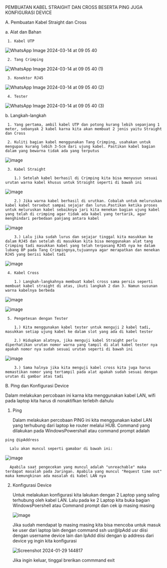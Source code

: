 PEMBUATAN KABEL STRAIGHT DAN CROSS BESERTA PING JUGA KONFIGURASI DEVICE

A. Pembuatan Kabel Straight dan Cross

  a. Alat dan Bahan

     1. Kabel UTP

![WhatsApp Image 2024-03-14 at 09 05 40](https://github.com/firehooman/Laprak-Jaringan-Komputer/assets/126407683/6f597000-5a75-4618-94fa-193b883e1933)

    
     2. Tang Crimping

  ![WhatsApp Image 2024-03-14 at 09 05 40 (1)](https://github.com/firehooman/Laprak-Jaringan-Komputer/assets/126407683/cc09a1d8-ecb9-44ad-92ba-7b5601b3bb1f)


     3. Konektor RJ45

   ![WhatsApp Image 2024-03-14 at 09 05 40 (2)](https://github.com/firehooman/Laprak-Jaringan-Komputer/assets/126407683/ecbc97ff-a0af-4b7a-a873-07f277dad719)
        

     4. Tester

  ![WhatsApp Image 2024-03-14 at 09 05 40 (3)](https://github.com/firehooman/Laprak-Jaringan-Komputer/assets/126407683/d186a168-cd4c-4471-9da4-eb0719070ff3)
        

  b. Langkah-langkah

     1. Yang pertama, ambil kabel UTP dan potong kurang lebih sepanjang 1 meter, sebanyak 2 kabel karna kita akan membuat 2 jenis yaitu Straight dan Cross
     
     2. Kuliti bagian kabel menggunakan Tang Crimping, usahakan untuk mengupas kurang lebih 3-5cm dari ujung kabel. Pastikan kabel bagian dalam yang bewarna tidak ada yang terputus

  ![image](https://github.com/firehooman/Laprak-Jaringan-Komputer/assets/126407683/ee4ccfef-8085-448e-8c6b-4fb2ad92ce3b)


     3. Kabel Straight
     
        1.) Setelah kabel berhasil di Crimping kita bisa menyusun sesuai urutan warna kabel khusus untuk Straight seperti di bawah ini

  ![image](https://github.com/firehooman/Laprak-Jaringan-Komputer/assets/126407683/689dccf7-cd4c-4a77-8760-aedfb8108343)


        2.) Jika warna kabel berhasil di urutkan. Cobalah untuk meluruskan kabel kabel tersebut sampai sejajar dan lurus.Pastikan ketika proses untuk meluruskan kabel sebaiknya jari kita menekan bagian ujung kabel yang telah di crimping agar tidak ada kabel yang tertarik, agar menghindari perbedaan panjang antara kabel

   ![image](https://github.com/firehooman/Laprak-Jaringan-Komputer/assets/126407683/e6a62598-d97c-49e5-9a30-636a01ddfd66)


        3.) Lalu jika sudah lurus dan sejajar tinggal kita masukkan ke dalam RJ45 dan setelah di masukkan kita bisa menggunakan alat tang Crimping tadi masukkan kabel yang telah terpasang RJ45 nya ke dalam lubang 8P pada Tang Crimpingnya,tujuannya agar merapatkan dan menekan RJ45 yang berisi kabel tadi

  ![image](https://github.com/firehooman/Laprak-Jaringan-Komputer/assets/126407683/721d59f9-12d2-4693-bf12-a23d68ad350a)


     4. Kabel Cross
     
        1.) Langkah-langkahnya membuat kabel cross sama persis seperti membuat kabel straight di atas, ikuti langkah 2 dan 3. Namun susunan warna kabelnya berbeda

  ![image](https://github.com/firehooman/Laprak-Jaringan-Komputer/assets/126407683/34e33763-8b66-4805-a975-9c64bc0c6a5c)

  ![image](https://github.com/firehooman/Laprak-Jaringan-Komputer/assets/126407683/5c2eb2b5-a692-489b-8e95-4e553494ed45)


     5. Pengetesan dengan Tester
     
        1.) Kita menggunakan kabel tester untuk menguji 2 kabel tadi, masukkan setiap ujung kabel ke dalam slot yang ada di kabel tester
        
        2.) Hidupkan alatnya, jika menguji kabel Straight perlu diperhatikan urutan nomor warna yang tampil di alat kabel tester nya apakah nomor nya sudah sesuai urutan seperti di bawah ini

   ![image](https://github.com/firehooman/Laprak-Jaringan-Komputer/assets/126407683/0427c961-e058-4feb-985c-831b515ee768)


        3.) Sama halnya jika kita menguji kabel cross kita juga harus memastikan nomor yang tertampil pada alat apakah sudah sesuai dengan urutan di gambar atas tadi


B. Ping dan Konfigurasi Device

   Dalam melakukan percobaan ini karna kita menggunakan kabel LAN, wifi pada laptop kita harus di nonaktifkan terlebih dahulu

   1. Ping

      Dalam melakukan percobaan PING ini kita menggunakan kabel LAN yang terhubung dari laptop ke router melalui HUB. Command yang dilakukan pada WindowsPowershall atau command prompt adalah

    ping @ipAddress

      Lalu akan muncul seperti gamabar di bawah ini:

  ![image](https://github.com/firehooman/Laprak-Jaringan-Komputer/assets/126407683/b3adf7bc-24d2-4465-b763-30de495e9cfe)

      Apabila saat pengecekan yang muncul adalah "unreachable" maka terdapat masalah pada Jaringan. Apabila yang muncul "Request time out" maka kemungkinan ada masalah di kabel LAN nya

  2. Konfigurasi Device

     Untuk melakukan konfigurasi kita lakukan dengan 2 Laptop yang saling terhubung oleh kabel LAN. Lalu pada ke 2 Laptop kita buka bagian WindowsPoershell atau Command prompt dan cek ip masing masing

     ![image](https://github.com/firehooman/Laprak-Jaringan-Komputer/assets/126407683/579b06e2-a683-4603-9bce-c6b6a1dff7b0)

     Jika sudah mendapat Ip masing masing kita bisa mencoba untuk masuk ke user dari laptop lain dengan command ssh usr@IpAdd usr diisi dengan username device lain dan IpAdd diisi dengan ip address dari device yg ingin kita konfigurasi

     ![Screenshot 2024-01-29 144817](https://github.com/firehooman/Laprak-Jaringan-Komputer/assets/126407683/a4af4161-b367-41d1-8591-247bbb76c86c)

     Jika ingin keluar, tinggal brerikan commmand exit
      
